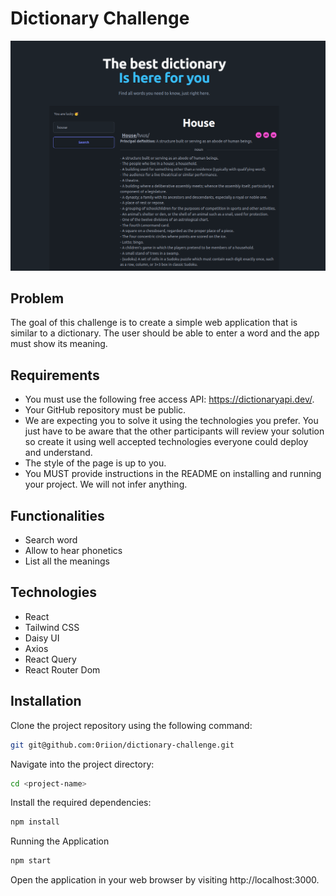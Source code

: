 # Dictionary Challenge

![dictionary](./docs/dictionary.png)

## Problem

The goal of this challenge is to create a simple web application that is similar to a dictionary. The user should be able to enter a word and the app must show its meaning.

## Requirements

- You must use the following free access API: https://dictionaryapi.dev/.
- Your GitHub repository must be public.
- We are expecting you to solve it using the technologies you prefer. You just have to be aware that the other participants will review your solution so create it using well accepted technologies everyone could deploy and understand.
- The style of the page is up to you.
- You MUST provide instructions in the README on installing and running your project. We will not infer anything.

## Functionalities

- Search word
- Allow to hear phonetics
- List all the meanings

## Technologies

- React
- Tailwind CSS
- Daisy UI
- Axios
- React Query
- React Router Dom

## Installation

Clone the project repository using the following command:

```Bash
git git@github.com:0riion/dictionary-challenge.git
```

Navigate into the project directory:

```Bash
cd <project-name>
```

Install the required dependencies:

```Bash
npm install
```

Running the Application

```Bash
npm start
```

Open the application in your web browser by visiting http://localhost:3000.
